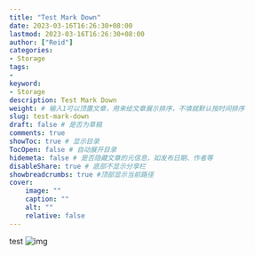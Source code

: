 ```yaml
---
title: "Test Mark Down"
date: 2023-03-16T16:26:30+08:00
lastmod: 2023-03-16T16:26:30+08:00
author: ["Reid"]
categories: 
- Storage
tags: 
- 
keyword:
- Storage
description: Test Mark Down
weight: # 输入1可以顶置文章，用来给文章展示排序，不填就默认按时间排序
slug: test-mark-down
draft: false # 是否为草稿
comments: true
showToc: true # 显示目录
TocOpen: false # 自动展开目录
hidemeta: false # 是否隐藏文章的元信息，如发布日期、作者等
disableShare: true # 底部不显示分享栏
showbreadcrumbs: true #顶部显示当前路径
cover:
    image: ""
    caption: ""
    alt: ""
    relative: false
---
```


test
![img](https://mmbiz.qpic.cn/mmbiz_png/VVR9iar1ILuNeOwB4d6tZicHHKP4plU4Z875WFgzGLsMqu47EKIn94hDRiaF6WX0dQILGZsDO2rVddAzHkSnqfcrw/640?wx_fmt=png&tp=webp&wxfrom=5&wx_lazy=1&wx_co=1)